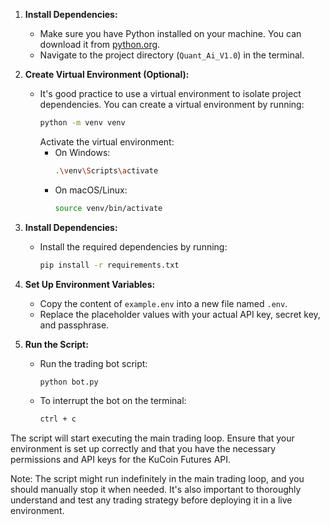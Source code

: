 
1. **Install Dependencies:**
   - Make sure you have Python installed on your machine. You can download it from [python.org](https://www.python.org/).
   - Navigate to the project directory (`Quant_Ai_V1.0`) in the terminal.

2. **Create Virtual Environment (Optional):**
   - It's good practice to use a virtual environment to isolate project dependencies. You can create a virtual environment by running:
     ```bash
     python -m venv venv
     ```
     Activate the virtual environment:
     - On Windows:
       ```bash
       .\venv\Scripts\activate
       ```
     - On macOS/Linux:
       ```bash
       source venv/bin/activate
       ```

3. **Install Dependencies:**
   - Install the required dependencies by running:
     ```bash
     pip install -r requirements.txt
     ```

4. **Set Up Environment Variables:**
   - Copy the content of `example.env` into a new file named `.env`.
   - Replace the placeholder values with your actual API key, secret key, and passphrase.

5. **Run the Script:**
   - Run the trading bot script:
     ```bash
     python bot.py
     ```

   - To interrupt the bot on the terminal:
     ```bash
     ctrl + c
     ```
   

The script will start executing the main trading loop. Ensure that your environment is set up correctly and that you have the necessary permissions and API keys for the KuCoin Futures API.

Note: The script might run indefinitely in the main trading loop, and you should manually stop it when needed. It's also important to thoroughly understand and test any trading strategy before deploying it in a live environment.

